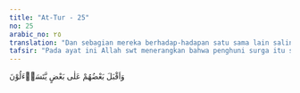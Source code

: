 ```yaml
---
title: "At-Tur - 25"
no: 25
arabic_no: ٢٥
translation: "Dan sebagian mereka berhadap-hadapan satu sama lain saling bertegur sapa. "
tafsir: "Pada ayat ini Allah swt menerangkan bahwa penghuni surga itu saling mendatangi penghuni yang lain baik antara bapak, ibu dan keluarga mereka yang seiman di dunia dan juga dengan penghuni surga yang lain, bertanya tentang keadaan mereka di dunia dahulu yaitu meliputi ibadah atau seputar berbagai upaya nahi munkar karena takutnya mereka akan azab Allah swt ketika hidup di dunia. Kemudian mereka memuji Allah swt yang telah menghilangkan sedih, pilu, duka dan kegelisahan mereka. Mereka di surga tidak lagi merasakan kesusahan dan kesukaran mencari nafkah hidup atau mencari rezeki dan segala hal yang berkenaan dengan kehidupan. Mereka hanya tinggal menikmati berbagai kesenangan saja. Diriwayatkan bahwa Anas berkata sebagai berikut:Bersabda Rasulullah saw, \"Apabila penghuni surga telah memasuki surga dan mereka rindu kepada kawan-kawan mereka, lalu datanglah sofa seseorang mendekat hingga berhadapanlah dengan sofa yang lainnya keduanya duduk santai sambil bercakap-cakap dan membicarakan amal mereka di dunia dahulu. Maka berkatalah seseorang dari mereka, \"Hai fulan, tahukah engkau pada hari apa Tuhan mengampuni kita? Pada hari di tempat, di mana kita berdoa kepada Allah kemudian kita diampuni-Nya.\" (Riwayat al-Bazzar)"
---
```


وَاَقْبَلَ بَعْضُهُمْ عَلٰى بَعْضٍ يَّتَسَاۤءَلُوْنَ 
